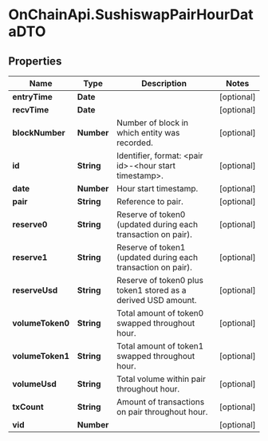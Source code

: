 # OnChainApi.SushiswapPairHourDataDTO

## Properties

Name | Type | Description | Notes
------------ | ------------- | ------------- | -------------
**entryTime** | **Date** |  | [optional] 
**recvTime** | **Date** |  | [optional] 
**blockNumber** | **Number** | Number of block in which entity was recorded. | [optional] 
**id** | **String** | Identifier, format: &lt;pair id&gt;-&lt;hour start timestamp&gt;. | [optional] 
**date** | **Number** | Hour start timestamp. | [optional] 
**pair** | **String** | Reference to pair. | [optional] 
**reserve0** | **String** | Reserve of token0 (updated during each transaction on pair). | [optional] 
**reserve1** | **String** | Reserve of token1 (updated during each transaction on pair). | [optional] 
**reserveUsd** | **String** | Reserve of token0 plus token1 stored as a derived USD amount. | [optional] 
**volumeToken0** | **String** | Total amount of token0 swapped throughout hour. | [optional] 
**volumeToken1** | **String** | Total amount of token1 swapped throughout hour. | [optional] 
**volumeUsd** | **String** | Total volume within pair throughout hour. | [optional] 
**txCount** | **String** | Amount of transactions on pair throughout hour. | [optional] 
**vid** | **Number** |  | [optional] 


